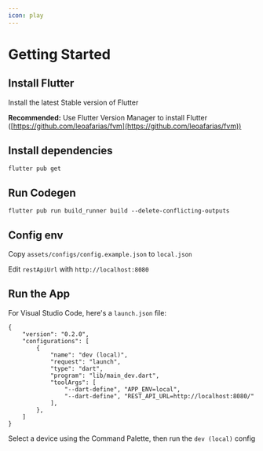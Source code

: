 ```yaml
---
icon: play
---
```


# Getting Started

## Install Flutter&#x20;

Install the latest Stable version of Flutter

**Recommended:** Use Flutter Version Manager to install Flutter ([https://github.com/leoafarias/fvm](https://github.com/leoafarias/fvm))



## Install dependencies

```
flutter pub get
```



## Run Codegen

```
flutter pub run build_runner build --delete-conflicting-outputs
```



## Config env

Copy `assets/configs/config.example.json` to `local.json`

Edit `restApiUrl` with `http://localhost:8080`

## Run the App

For Visual Studio Code, here's a `launch.json` file:

```
{
    "version": "0.2.0",
    "configurations": [
        {
            "name": "dev (local)",
            "request": "launch",
            "type": "dart",
            "program": "lib/main_dev.dart",
            "toolArgs": [
                "--dart-define", "APP_ENV=local",
                "--dart-define", "REST_API_URL=http://localhost:8080/"
            ],
        },
    ]
}
```



Select a device using the Command Palette, then run the `dev (local)`  config
